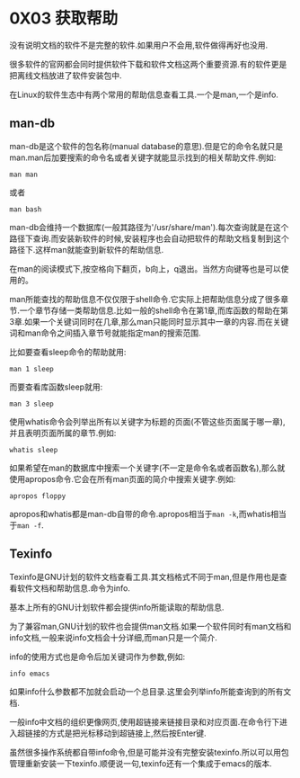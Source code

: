 # 0X03 获取帮助

没有说明文档的软件不是完整的软件.如果用户不会用,软件做得再好也没用.

很多软件的官网都会同时提供软件下载和软件文档这两个重要资源.有的软件更是把离线文档放进了软件安装包中.

在Linux的软件生态中有两个常用的帮助信息查看工具.一个是man,一个是info.

## man-db

man-db是这个软件的包名称(manual database的意思).但是它的命令名就只是man.man后加要搜索的命令名或者关键字就能显示找到的相关帮助文件.例如:

```shell
man man
```

或者

```shell
man bash
```

man-db会维持一个数据库(一般其路径为'/usr/share/man').每次查询就是在这个路径下查询.而安装新软件的时候,安装程序也会自动把软件的帮助文档复制到这个路径下.这样man就能查到新软件的帮助信息.

在man的阅读模式下,按空格向下翻页，b向上，q退出。当然方向键等也是可以使用的。

man所能查找的帮助信息不仅仅限于shell命令.它实际上把帮助信息分成了很多章节.一个章节存储一类帮助信息.比如一般的shell命令在第1章,而库函数的帮助在第3章.如果一个关键词同时在几章,那么man只能同时显示其中一章的内容.而在关键词和man命令之间插入章节号就能指定man的搜索范围.

比如要查看sleep命令的帮助就用:

```shell
man 1 sleep
```

而要查看库函数sleep就用:

```shell
man 3 sleep
```

使用whatis命令会列举出所有以关键字为标题的页面(不管这些页面属于哪一章),并且表明页面所属的章节.例如:

```shell
whatis sleep
```

如果希望在man的数据库中搜索一个关键字(不一定是命令名或者函数名),那么就使用apropos命令.它会在所有man页面的简介中搜索关键字.例如:

```shell
apropos floppy
```

apropos和whatis都是man-db自带的命令.apropos相当于`man -k`,而whatis相当于`man -f`.

## Texinfo

Texinfo是GNU计划的软件文档查看工具.其文档格式不同于man,但是作用也是查看软件文档和帮助信息.命令为info.

基本上所有的GNU计划软件都会提供info所能读取的帮助信息.

为了兼容man,GNU计划的软件也会提供man文档.如果一个软件同时有man文档和info文档,一般来说info文档会十分详细,而man只是一个简介.

info的使用方式也是命令后加关键词作为参数,例如:

```shell
info emacs
```

如果info什么参数都不加就会启动一个总目录.这里会列举info所能查询到的所有文档.

一般info中文档的组织更像网页,使用超链接来链接目录和对应页面.在命令行下进入超链接的方式是把光标移动到超链接上,然后按Enter键.

虽然很多操作系统都自带info命令,但是可能并没有完整安装texinfo.所以可以用包管理重新安装一下texinfo.顺便说一句,texinfo还有一个集成于emacs的版本.
